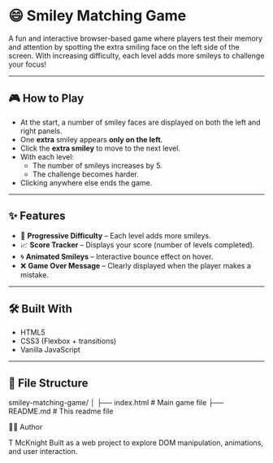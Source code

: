 # 😄 Smiley Matching Game

A fun and interactive browser-based game where players test their memory and attention by spotting the extra smiling face on the left side of the screen. With increasing difficulty, each level adds more smileys to challenge your focus!

---

## 🎮 How to Play

- At the start, a number of smiley faces are displayed on both the left and right panels.
- One **extra** smiley appears **only on the left**.
- Click the **extra smiley** to move to the next level.
- With each level:
  - The number of smileys increases by 5.
  - The challenge becomes harder.
- Clicking anywhere else ends the game.

---

## ✨ Features

- 🚀 **Progressive Difficulty** – Each level adds more smileys.
- 📈 **Score Tracker** – Displays your score (number of levels completed).
- 🌀 **Animated Smileys** – Interactive bounce effect on hover.
- ❌ **Game Over Message** – Clearly displayed when the player makes a mistake.

---

## 🛠️ Built With

- HTML5
- CSS3 (Flexbox + transitions)
- Vanilla JavaScript

---

## 📂 File Structure

smiley-matching-game/ │ ├── index.html       # Main game file ├── README.md        # This readme file

🧑‍💻 Author

T McKnight
Built as a web project to explore DOM manipulation, animations, and user interaction.
